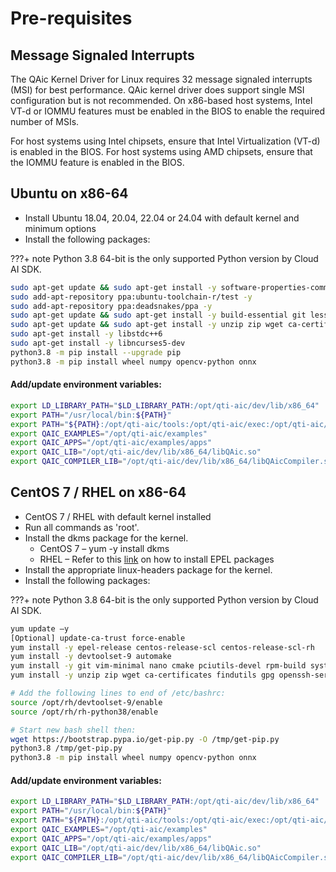 # Pre-requisites 

## Message Signaled Interrupts

The QAic Kernel Driver for Linux requires 32 message signaled interrupts (MSI) for best performance. QAic kernel driver does support single MSI configuration but is not recommended. On x86-based host systems, Intel VT-d or IOMMU features must be enabled in the BIOS to enable the required number of MSIs.

For host systems using Intel chipsets, ensure that Intel Virtualization (VT-d) is enabled in the BIOS.
For host systems using AMD chipsets, ensure that the IOMMU feature is enabled in the BIOS.

## Ubuntu on x86-64

- Install Ubuntu 18.04, 20.04, 22.04 or 24.04 with default kernel and minimum options
-	Install the following packages:

???+ note 
    Python 3.8 64-bit is the only supported Python version by Cloud AI SDK.
    
  ```bash
  sudo apt-get update && sudo apt-get install -y software-properties-common 
  sudo add-apt-repository ppa:ubuntu-toolchain-r/test -y
  sudo add-apt-repository ppa:deadsnakes/ppa -y
  sudo apt-get update && sudo apt-get install -y build-essential git less vim-tiny nano libpci-dev libudev-dev libatomic1 python3-pip python3-setuptools python3-wheel python3.8 python3.8-dev python3.8-venv
  sudo apt-get update && sudo apt-get install -y unzip zip wget ca-certificates sudo pciutils libglib2.0-dev libssl-dev snap snapd openssh-server pkg-config clang-format libpng-dev gpg
  sudo apt-get install -y libstdc++6
  sudo apt-get install -y libncurses5-dev
  python3.8 -m pip install --upgrade pip
  python3.8 -m pip install wheel numpy opencv-python onnx
  ```

#### Add/update environment variables:

  ```bash
  export LD_LIBRARY_PATH="$LD_LIBRARY_PATH:/opt/qti-aic/dev/lib/x86_64"
  export PATH="/usr/local/bin:${PATH}"
  export PATH="${PATH}:/opt/qti-aic/tools:/opt/qti-aic/exec:/opt/qti-aic/scripts"
  export QAIC_EXAMPLES="/opt/qti-aic/examples"
  export QAIC_APPS="/opt/qti-aic/examples/apps"
  export QAIC_LIB="/opt/qti-aic/dev/lib/x86_64/libQAic.so"
  export QAIC_COMPILER_LIB="/opt/qti-aic/dev/lib/x86_64/libQAicCompiler.so"
  ```

## CentOS 7 / RHEL on x86-64

- CentOS 7 / RHEL with default kernel installed
-	Run all commands as 'root'.
- Install the dkms package for the kernel.
    - CentOS 7 – yum -y install dkms
    - RHEL – Refer to this [link](https://docs.fedoraproject.org/en-US/epel/#How_can_I_use_these_extra_packages.3F) on how to install EPEL packages
- Install the appropriate linux-headers package for the kernel.
- Install the following packages:
  
???+ note
    Python 3.8 64-bit is the only supported Python version by Cloud AI SDK.

  ```bash
  yum update –y
  [Optional] update-ca-trust force-enable
  yum install -y epel-release centos-release-scl centos-release-scl-rh
  yum install -y devtoolset-9 automake
  yum install -y git vim-minimal nano cmake pciutils-devel rpm-build systemd-devel libudev-devel python3-pip python3-setuptools python3-wheel python3-devel rh-python38-python
  yum install -y unzip zip wget ca-certificates findutils gpg openssh-server scl-utils sudo tar which pciutils git less libatomic ncurses-devel libasan glib2-devel mesa-libGL libpng-devel

  # Add the following lines to end of /etc/bashrc:
  source /opt/rh/devtoolset-9/enable
  source /opt/rh/rh-python38/enable
  
  # Start new bash shell then:
  wget https://bootstrap.pypa.io/get-pip.py -O /tmp/get-pip.py
  python3.8 /tmp/get-pip.py
  python3.8 -m pip install wheel numpy opencv-python onnx
  ```

#### Add/update environment variables:

  ```bash
  export LD_LIBRARY_PATH="$LD_LIBRARY_PATH:/opt/qti-aic/dev/lib/x86_64"
  export PATH="/usr/local/bin:${PATH}"
  export PATH="${PATH}:/opt/qti-aic/tools:/opt/qti-aic/exec:/opt/qti-aic/scripts"
  export QAIC_EXAMPLES="/opt/qti-aic/examples"
  export QAIC_APPS="/opt/qti-aic/examples/apps"
  export QAIC_LIB="/opt/qti-aic/dev/lib/x86_64/libQAic.so"
  export QAIC_COMPILER_LIB="/opt/qti-aic/dev/lib/x86_64/libQAicCompiler.so"

  ```


